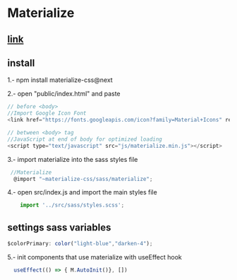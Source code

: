 # Materialize
## [link](https://materializecss.com/getting-started.html)
## install
1.- npm install materialize-css@next

2.- open "public/index.html" and paste
  
````javascript
// before <body>
//Import Google Icon Font
<link href="https://fonts.googleapis.com/icon?family=Material+Icons" rel="stylesheet">

// between <body> tag
//JavaScript at end of body for optimized loading
<script type="text/javascript" src="js/materialize.min.js"></script>
````

3.- import materialize into the sass styles file

````javascript
 //Materialize
  @import "~materialize-css/sass/materialize";
````
4.- open src/index.js and import the main styles file

````javascript
    import '../src/sass/styles.scss';
````

## settings sass variables

````javascript
$colorPrimary: color("light-blue","darken-4");  
````
5.- init components that use materialize with useEffect hook
````javascript
  useEffect(() => { M.AutoInit()}, [])
````